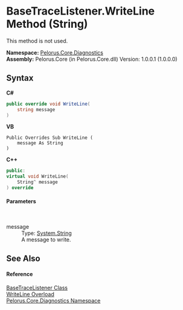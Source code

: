 # BaseTraceListener.WriteLine Method (String)
 

This method is not used.

**Namespace:**&nbsp;<a href="9C794B0B">Pelorus.Core.Diagnostics</a><br />**Assembly:**&nbsp;Pelorus.Core (in Pelorus.Core.dll) Version: 1.0.0.1 (1.0.0.0)

## Syntax

**C#**<br />
``` C#
public override void WriteLine(
	string message
)
```

**VB**<br />
``` VB
Public Overrides Sub WriteLine ( 
	message As String
)
```

**C++**<br />
``` C++
public:
virtual void WriteLine(
	String^ message
) override
```


#### Parameters
&nbsp;<dl><dt>message</dt><dd>Type: <a href="http://msdn2.microsoft.com/en-us/library/s1wwdcbf" target="_blank">System.String</a><br />A message to write.</dd></dl>

## See Also


#### Reference
<a href="E94DFA3F">BaseTraceListener Class</a><br /><a href="2CB2EE23">WriteLine Overload</a><br /><a href="9C794B0B">Pelorus.Core.Diagnostics Namespace</a><br />